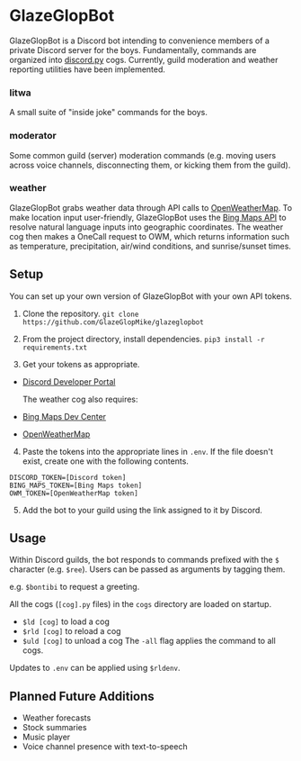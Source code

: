 # GlazeGlopBot
GlazeGlopBot is a Discord bot intending to convenience members of a private Discord server for the boys. Fundamentally, commands are organized into [discord.py](https://discordpy.readthedocs.io/en/stable/) cogs. Currently, guild moderation and weather reporting utilities have been implemented.

### litwa
A small suite of "inside joke" commands for the boys.

### moderator
Some common guild (server) moderation commands (e.g. moving users across voice channels, disconnecting them, or kicking them from the guild).

### weather
GlazeGlopBot grabs weather data through API calls to [OpenWeatherMap](https://openweathermap.org/). To make location input user-friendly, GlazeGlopBot uses the [Bing Maps API](https://www.bingmapsportal.com/) to resolve natural language inputs into geographic coordinates. The weather cog then makes a OneCall request to OWM, which returns information such as temperature, precipitation, air/wind conditions, and sunrise/sunset times.

## Setup
You can set up your own version of GlazeGlopBot with your own API tokens.

1. Clone the repository.
```git clone https://github.com/GlazeGlopMike/glazeglopbot```

2. From the project directory, install dependencies.
```pip3 install -r requirements.txt```

3. Get your tokens as appropriate.
- [Discord Developer Portal](https://discord.com/developers)

  The weather cog also requires:
- [Bing Maps Dev Center](https://www.bingmapsportal.com/)
- [OpenWeatherMap](https://openweathermap.org/api)

4. Paste the tokens into the appropriate lines in ```.env```. If the file doesn't exist, create one with the following contents.
```
DISCORD_TOKEN=[Discord token]
BING_MAPS_TOKEN=[Bing Maps token]
OWM_TOKEN=[OpenWeatherMap token]
```

5. Add the bot to your guild using the link assigned to it by Discord.

## Usage
Within Discord guilds, the bot responds to commands prefixed with the ```$``` character (e.g. ```$ree```). Users can be passed as arguments by tagging them.

e.g. ```$bontibi``` to request a greeting.

All the cogs (```[cog].py``` files) in the ```cogs``` directory are loaded on startup.
- ```$ld [cog]``` to load a cog
- ```$rld [cog]``` to reload a cog
- ```$uld [cog]``` to unload a cog
The ```-all``` flag applies the command to all cogs.

Updates to ```.env``` can be applied using ```$rldenv```.

## Planned Future Additions
- Weather forecasts
- Stock summaries
- Music player
- Voice channel presence with text-to-speech
